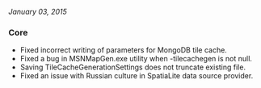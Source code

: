 *January 03, 2015*

### Core ###

- Fixed incorrect writing of parameters for MongoDB tile cache.
- Fixed a bug in MSNMapGen.exe utility when -tilecachegen is not null.
- Saving TileCacheGenerationSettings does not truncate existing file.
- Fixed an issue with Russian culture in SpatiaLite data source provider.

